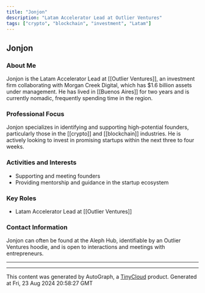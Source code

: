 ```yaml
---
title: "Jonjon"
description: "Latam Accelerator Lead at Outlier Ventures"
tags: ["crypto", "blockchain", "investment", "Latam"]
---
```


## Jonjon

### About Me
Jonjon is the Latam Accelerator Lead at [[Outlier Ventures]], an investment firm collaborating with Morgan Creek Digital, which has $1.6 billion assets under management. He has lived in [[Buenos Aires]] for two years and is currently nomadic, frequently spending time in the region.

### Professional Focus
Jonjon specializes in identifying and supporting high-potential founders, particularly those in the [[crypto]] and [[blockchain]] industries. He is actively looking to invest in promising startups within the next three to four weeks.

### Activities and Interests
- Supporting and meeting founders
- Providing mentorship and guidance in the startup ecosystem

### Key Roles
- Latam Accelerator Lead at [[Outlier Ventures]]

### Contact Information
Jonjon can often be found at the Aleph Hub, identifiable by an Outlier Ventures hoodie, and is open to interactions and meetings with entrepreneurs.

---

---
This content was generated by AutoGraph, a [TinyCloud](https://tinycloud.xyz/) product.
Generated at Fri, 23 Aug 2024 20:58:27 GMT